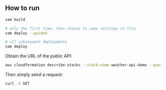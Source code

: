 ## How to run

```sh
sam build

# only the first time, then choose to same settings to file
sam deploy --guided

# all subsequent deployments
sam deploy
```

Obtain the URL of the public API:

```sh
aws cloudformation describe-stacks --stack-name weather-api-demo --query 'Stacks[0].Outputs[?OutputKey==`WeatherAPI`].OutputValue' --output text
```

Then simply send a request:

```sh
curl -X GET
```